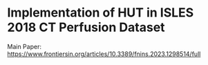 # Implementation of HUT in ISLES 2018 CT Perfusion Dataset

Main Paper: 
https://www.frontiersin.org/articles/10.3389/fnins.2023.1298514/full
